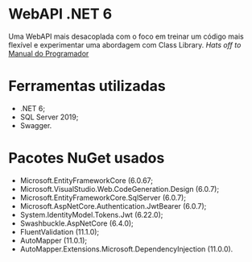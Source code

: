 # WebAPI .NET 6
Uma WebAPI mais desacoplada com o foco em treinar um código mais flexível e experimentar uma abordagem com Class Library.
_Hats off to_ [Manual do Programador](https://www.youtube.com/channel/UC04YVnhnmUBDPnkKgV-75vQ)

# Ferramentas utilizadas
- .NET 6;
- SQL Server 2019;
- Swagger.

# Pacotes NuGet usados
- Microsoft.EntityFrameworkCore (6.0.67;
- Microsoft.VisualStudio.Web.CodeGeneration.Design (6.0.7);
- Microsoft.EntityFrameworkCore.SqlServer (6.0.7);
- Microsoft.AspNetCore.Authentication.JwtBearer (6.0.7);
- System.IdentityModel.Tokens.Jwt (6.22.0);
- Swashbuckle.AspNetCore (6.4.0);
- FluentValidation (11.1.0);
- AutoMapper (11.0.1);
- AutoMapper.Extensions.Microsoft.DependencyInjection (11.0.0).
